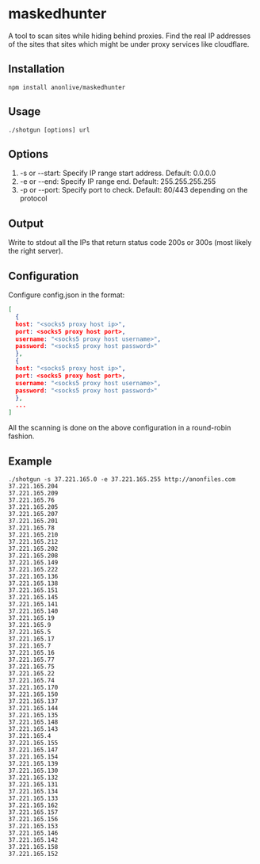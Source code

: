# maskedhunter
A tool to scan sites while hiding behind proxies. Find the real IP addresses of the sites that sites which might be under proxy services like cloudflare.

## Installation 
`npm install anonlive/maskedhunter`

## Usage
`./shotgun [options] url`

## Options
1. -s or --start: Specify IP range start address. Default: 0.0.0.0
2. -e or --end: Specify IP range end. Default: 255.255.255.255
3. -p or --port: Specify port to check. Default: 80/443 depending on the protocol

## Output
Write to stdout all the IPs that return status code 200s or 300s (most likely the right server).

## Configuration
Configure config.json in the format:
```JSON
[
  {
  host: "<socks5 proxy host ip>",
  port: <socks5 proxy host port>,
  username: "<socks5 proxy host username>",
  password: "<socks5 proxy host password>"
  },
  {
  host: "<socks5 proxy host ip>",
  port: <socks5 proxy host port>,
  username: "<socks5 proxy host username>",
  password: "<socks5 proxy host password>"
  },
  ...
]
```
All the scanning is done on the above configuration in a round-robin fashion.

## Example
```
./shotgun -s 37.221.165.0 -e 37.221.165.255 http://anonfiles.com
37.221.165.204
37.221.165.209
37.221.165.76
37.221.165.205
37.221.165.207
37.221.165.201
37.221.165.78
37.221.165.210
37.221.165.212
37.221.165.202
37.221.165.208
37.221.165.149
37.221.165.222
37.221.165.136
37.221.165.138
37.221.165.151
37.221.165.145
37.221.165.141
37.221.165.140
37.221.165.19
37.221.165.9
37.221.165.5
37.221.165.17
37.221.165.7
37.221.165.16
37.221.165.77
37.221.165.75
37.221.165.22
37.221.165.74
37.221.165.170
37.221.165.150
37.221.165.137
37.221.165.144
37.221.165.135
37.221.165.148
37.221.165.143
37.221.165.4
37.221.165.155
37.221.165.147
37.221.165.154
37.221.165.139
37.221.165.130
37.221.165.132
37.221.165.131
37.221.165.134
37.221.165.133
37.221.165.162
37.221.165.157
37.221.165.156
37.221.165.153
37.221.165.146
37.221.165.142
37.221.165.158
37.221.165.152
```
